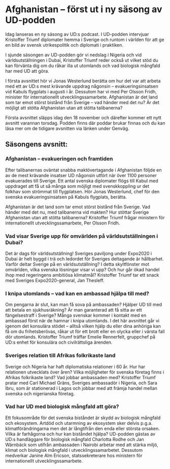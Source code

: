 # Afghanistan – först ut i ny säsong av UD-podden

Idag lanseras en ny säsong av UD:s podcast. I UD-podden intervjuar Kristoffer Triumf diplomater hemma i Sverige och runtom i världen för att ge en bild av svensk utrikespolitik och diplomati i praktiken.

I sjunde säsongen av UD-podden gör vi nedslag i Nigeria och vid världsutställningen i Dubai, Kristoffer Triumf reder också ut vilket stöd du kan förvänta dig om du råkar illa ut utomlands och vad biologisk mångfald har med UD att göra.

I första avsnittet hör vi Jonas Westerlund berätta om hur det var att arbeta med ett av UD:s mest krävande uppdrag någonsin – evakueringsinsatsen vid Kabuls flygplats i augusti i år. Dessutom har vi med Per Olsson Fridh, minister för internationellt utvecklingssamarbete. Afghanistan är det land som tar emot störst bistånd från Sverige – vad händer med det nu? Är det möjligt att stötta Afghanistan utan att stötta talibanerna?

Första avsnittet släpps idag den 18 november och därefter kommer ett nytt avsnitt varannan torsdag. Podden finns där poddar brukar finnas och du kan läsa mer om de tidigare avsnitten via länken under Genväg.

## Säsongens avsnitt:

### Afghanistan – evakueringen och framtiden

Efter talibanernas oväntat snabba maktövertagande i Afghanistan följde en av de mest krävande insatser UD någonsin utfört när över 1100 personer evakuerades till Sverige. Ett antal svenska diplomater flögs till Kabul med uppdraget att få ut så många som möjligt med svenskkoppling ur det folkhav som strömmat till flygplatsen. Hör Jonas Westerlund, chef för den svenska evakueringsinsatsen på Kabuls flygplats, berätta.

Afghanistan är det land som tar emot störst bistånd från Sverige. Vad händer med det nu, med talibanerna vid makten? Hur stöttar Sverige Afghanistan utan att stötta talibanerna? Kristoffer Triumf frågar ministern för internationellt utvecklingssamarbete, Per Olsson Fridh.

### Vad visar Sverige upp för omvärlden på världsutställningen i Dubai?

Det är dags för världsutställning! Sveriges paviljong under Expo2020 i Dubai är helt byggd i trä och ledordet för Sveriges deltagande är hållbarhet. Varför deltar Sverige på en världsutställning? I detta skyltfönster mot omvärlden, vilka svenska lösningar visar vi upp? Och hur går ökad handel ihop med regeringens ambitiösa klimatmål? Kristoffer Triumf tar ett snack med Sveriges Expo2020-general, Jan Thesleff.

### I knipa utomlands – vad kan en ambassad hjälpa till med?

Om pengarna är slut, kan man få sova på ambassaden? Hjälper UD till med att betala en sjukhusräkning? Är man garanterad att få sitta av ett fängelsestraff i Sverige? Många svenskar kommer i kontakt med en ambassad först när de hamnar i knipa utomlands. I det här avsnittet går vi igenom det konsulära stödet – alltså vilken hjälp du eller dina anhöriga kan få om du frihetsberövas, råkar ut för ett brott eller en olycka eller i värsta fall dör utomlands. Kristoffer Triumf träffar Emelie Rennerfelt, gruppchef på UD:s enhet för konsulära och civilrättsliga ärenden.

### Sveriges relation till Afrikas folkrikaste land

Sverige och Nigeria har haft diplomatiska relationer i 60 år. Hur har relationen utvecklats över åren? Vilka möjligheter för svenska företag finns i Afrikas folkrikaste land? Vad jobbar ambassaden med? Kristoffer Triumf pratar med Carl Michael Gräns, Sveriges ambassadör i Nigeria, och Sara Ibru, som är stationerad i Lagos och jobbar med att främja handel mellan svenska och nigerianska företag.

### Vad har UD med biologisk mångfald att göra?

Ett fokusområde för det svenska biståndet är skydd av biologisk mångfald och ekosystem. Artdöd och utarmning av ekosystem sker delvis p.g.a. klimatförändringarna men det är långtifrån den enda eller största orsaken. Vilka är farhågorna och hur kan biståndet hjälpa? UD-podden gästas av UD:s handläggare för biologisk mångfald Charlotta Rodhe och Jan Wärnbäck som utifrån ambassaden i Nairobi arbetar med att stärka miljö, klimat och biologisk mångfald i utvecklingssamarbetet. Dessutom medverkar Janine Alm Ericson, statssekreterare hos ministern för internationellt utvecklingssamarbete.
